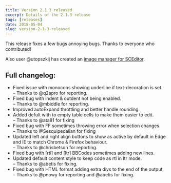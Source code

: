 ```yaml
---
title: Version 2.1.3 released
excerpt: Details of the 2.1.3 release
tags: [releases]
date: 2018-05-04
slug: version-2-1-3-released
---
```


This release fixes a few bugs annoying bugs. Thanks to everyone who contributed!

Also user @utopszkij has created an [image manager for SCEditor](https://github.com/utopszkij/imgmanager).


## Full changelog:

<ul>
	<li>Fixed issue with monocons showing underline if text-decoration is set.
		<br />&ndash; Thanks to @q2apro for reporting.</li>
	<li>Fixed bug with indent & outdent not being enabled.
		<br />&ndash; Thanks to @mbiddle for reporting.</li>
	<li>Improved autoExpand throttling and better handle rounding.</li>
	<li>Added defult with to empty table cells to make them easier to edit.
		<br />&ndash; Thanks to @ata81 for fixing</li>
	<li>Fixed bug with FF sometimes throwing error when selection changes.
		<br />&ndash; Thanks to @Sesquipedalian for fixing</li>
	<li>Updated left and right align buttons to show as active by default in Edge
		and IE to match Chrome & Firefox behaviour.
		<br />&ndash; Thanks to @chrisbetson for reporting.</li>
	<li>Fixed bug with [rtl] and [ltr] BBCodes sometimes adding new lines.</li>
	<li>Updated default content style to keep code as rtl in ltr mode.
		<br />&ndash; Thanks to @abetis for fixing.</li>
	<li>Fixed bug with HTML format adding extra divs to the end of the output.
		<br />&ndash; Thanks to @pnowy for reporting and @abetis for fixing.</li>
</ul>
